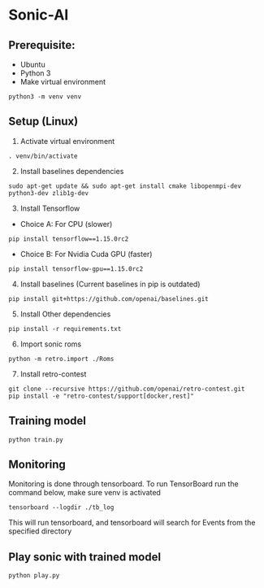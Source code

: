 # Sonic-AI
## Prerequisite:
- Ubuntu
- Python 3
- Make virtual environment
```
python3 -m venv venv
```


## Setup (Linux)

1. Activate virtual environment
```
. venv/bin/activate
```
2. Install baselines dependencies
```
sudo apt-get update && sudo apt-get install cmake libopenmpi-dev python3-dev zlib1g-dev
```
3. Install Tensorflow
- Choice A: For CPU (slower)
```
pip install tensorflow==1.15.0rc2
```
- Choice B: For Nvidia Cuda GPU (faster)
```
pip install tensorflow-gpu==1.15.0rc2
```
4. Install baselines (Current baselines in pip is outdated)
```
pip install git+https://github.com/openai/baselines.git
```
5. Install Other dependencies
```
pip install -r requirements.txt
```
6. Import sonic roms
```
python -m retro.import ./Roms
```
7. Install retro-contest
```
git clone --recursive https://github.com/openai/retro-contest.git
pip install -e "retro-contest/support[docker,rest]"
```
## Training model
```
python train.py
```


## Monitoring
Monitoring is done through tensorboard.
To run TensorBoard run the command below, make sure venv is activated

```
tensorboard --logdir ./tb_log
```
This will run tensorboard, and tensorboard will search for Events from the specified directory


## Play sonic with trained model
```
python play.py
```
